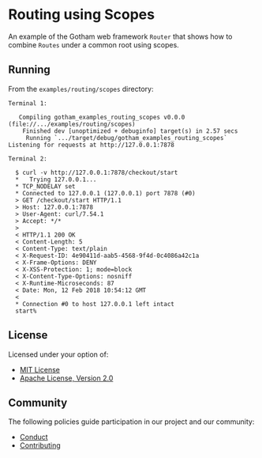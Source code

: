 # Routing using Scopes

An example of the Gotham web framework `Router` that shows how to combine `Routes` under a
common root using scopes.

## Running

From the `examples/routing/scopes` directory:

```
Terminal 1:

   Compiling gotham_examples_routing_scopes v0.0.0 (file://.../examples/routing/scopes)
    Finished dev [unoptimized + debuginfo] target(s) in 2.57 secs
     Running `.../target/debug/gotham_examples_routing_scopes`
Listening for requests at http://127.0.0.1:7878

Terminal 2:

  $ curl -v http://127.0.0.1:7878/checkout/start
  *   Trying 127.0.0.1...
  * TCP_NODELAY set
  * Connected to 127.0.0.1 (127.0.0.1) port 7878 (#0)
  > GET /checkout/start HTTP/1.1
  > Host: 127.0.0.1:7878
  > User-Agent: curl/7.54.1
  > Accept: */*
  >
  < HTTP/1.1 200 OK
  < Content-Length: 5
  < Content-Type: text/plain
  < X-Request-ID: 4e90411d-aab5-4568-9f4d-0c4086a42c1a
  < X-Frame-Options: DENY
  < X-XSS-Protection: 1; mode=block
  < X-Content-Type-Options: nosniff
  < X-Runtime-Microseconds: 87
  < Date: Mon, 12 Feb 2018 10:54:12 GMT
  <
  * Connection #0 to host 127.0.0.1 left intact
  start%

```

## License

Licensed under your option of:

* [MIT License](../../../LICENSE-MIT)
* [Apache License, Version 2.0](../../../LICENSE-APACHE)

## Community

The following policies guide participation in our project and our community:

* [Conduct](../../../CODE_OF_CONDUCT.md)
* [Contributing](../../../CONTRIBUTING.md)
